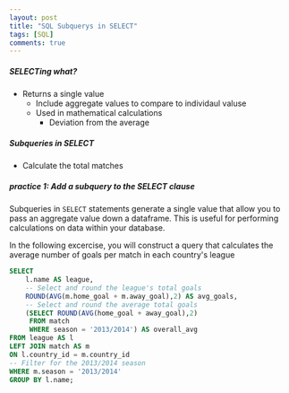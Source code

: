 ```yaml
---
layout: post
title: "SQL Subquerys in SELECT"
tags: [SQL]
comments: true
---
```


##### SELECTing what?
- Returns a single value
  - Include aggregate values to compare to individaul valuse
  - Used in mathematical calculations
    - Deviation from the average

##### Subqueries in SELECT
- Calculate the total matches






##### practice 1: Add a subquery to the SELECT clause

Subqueries in `SELECT` statements generate a single value that allow you to pass an aggregate value down a dataframe. This is useful for performing calculations on data within your database.

In the following excercise, you will construct a query that calculates the average number of goals per match in each country's league

```sql
SELECT 
	l.name AS league,
    -- Select and round the league's total goals
    ROUND(AVG(m.home_goal + m.away_goal),2) AS avg_goals,
    -- Select and round the average total goals
    (SELECT ROUND(AVG(home_goal + away_goal),2) 
     FROM match
     WHERE season = '2013/2014') AS overall_avg
FROM league AS l
LEFT JOIN match AS m
ON l.country_id = m.country_id
-- Filter for the 2013/2014 season
WHERE m.season = '2013/2014'
GROUP BY l.name;
```
